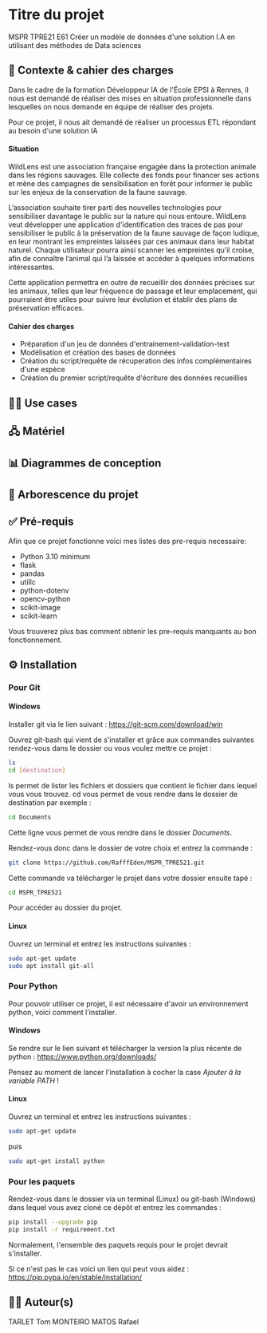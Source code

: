 # Titre du projet
MSPR TPRE21 E61 Créer un modèle de données d'une solution I.A en utilisant des méthodes de Data sciences

## 🎯 Contexte & cahier des charges
Dans le cadre de la formation Développeur IA de l'École EPSI à Rennes, il nous est demandé de réaliser des mises en situation professionnelle dans lesquelles on nous demande en équipe de réaliser des projets. 

Pour ce projet, il nous ait demandé de réaliser un processus ETL répondant au besoin d'une solution IA 

#### Situation
WildLens est une association française engagée dans la protection animale dans les régions sauvages. Elle collecte des fonds pour financer ses actions et mène des campagnes de sensibilisation en forêt pour informer le public sur les enjeux de la conservation de la faune sauvage.

L’association souhaite tirer parti des nouvelles technologies pour sensibiliser davantage le public sur la nature qui nous entoure. WildLens veut développer une application d'identification des traces de pas pour sensibiliser le public à la préservation de la faune sauvage de façon ludique, en leur montrant les empreintes laissées par ces animaux dans leur habitat naturel. Chaque utilisateur pourra ainsi scanner les empreintes qu’il croise, afin de connaître l’animal qui l’a laissée et accéder à quelques informations intéressantes.

Cette application permettra en outre de recueillir des données précises sur les animaux, telles que leur fréquence de passage et leur emplacement, qui pourraient être utiles pour suivre leur évolution et établir des plans de préservation efficaces.

#### Cahier des charges 

- Préparation d'un jeu de données d'entrainement-validation-test 
- Modélisation et création des bases de données 
- Création du script/requête de récuperation des infos complémentaires d'une espèce
- Création du premier script/requête d'écriture des données recueillies

## 🤼‍♀️ Use cases

## 🖧 Matériel 

## 📊 Diagrammes de conception

## 📂 Arborescence du projet

## ✅ Pré-requis 
Afin que ce projet fonctionne voici mes listes des pre-requis necessaire: 
- Python 3.10 minimum 
- flask
- pandas
- utillc
- python-dotenv
- opencv-python
- scikit-image
- scikit-learn

Vous trouverez plus bas comment obtenir les pre-requis manquants au bon fonctionnement.
## ⚙️ Installation
### Pour Git 
#### Windows 
Installer git via le lien suivant :
https://git-scm.com/download/win

Ouvrez git-bash qui vient de s'installer et grâce aux commandes suivantes rendez-vous dans le dossier ou vous voulez mettre ce projet :
```bash
ls
cd [destination]
```
ls permet de lister les fichiers et dossiers que contient le fichier dans lequel vous vous trouvez.
cd vous permet de vous rendre dans le dossier de destination par exemple :
```bash
cd Documents
```
Cette ligne vous permet de vous rendre dans le dossier *Documents*. 

Rendez-vous donc dans le dossier de votre choix et entrez la commande :
```bash
git clone https://github.com/RafffEden/MSPR_TPRE521.git
```
Cette commande va télécharger le projet dans votre dossier ensuite tapé :
```bash
cd MSPR_TPRE521
```
Pour accéder au dossier du projet.

#### Linux 
Ouvrez un terminal et entrez les instructions suivantes :
```bash
sudo apt-get update
sudo apt install git-all
```
### Pour Python 
Pour pouvoir utiliser ce projet, il est nécessaire d'avoir un environnement python, voici comment l'installer. 

#### Windows
Se rendre sur le lien suivant et télécharger la version la plus récente de python :
https://www.python.org/downloads/

Pensez au moment de lancer l'installation à cocher la case *Ajouter à la variable PATH* !

#### Linux 
Ouvrez un terminal et entrez les instructions suivantes :
```bash
sudo apt-get update
```
puis 

```bash 
sudo apt-get install python
```
### Pour les paquets
Rendez-vous dans le dossier via un terminal (Linux) ou git-bash (Windows) dans lequel vous avez cloné ce dépôt et entrez les commandes : 
```bash
pip install --upgrade pip
pip install -r requirement.txt 
```
Normalement, l'ensemble des paquets requis pour le projet devrait s'installer.

Si ce n'est pas le cas voici un lien qui peut vous aidez :
https://pip.pypa.io/en/stable/installation/


## 🧑‍💻 Auteur(s)
TARLET Tom
MONTEIRO MATOS Rafael